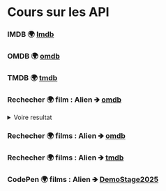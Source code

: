 # Cours sur les API

### IMDB 🌍 [Imdb](https://www.imdb.com/fr/) 
### OMDB 🌍 [omdb](http://www.omdbapi.com/) 
### TMDB 🌍 [tmdb](https://www.themoviedb.org/?language=fr) 



### Rechecher 🌍 film : Alien 🡺 [omdb](http://www.omdbapi.com/?apikey=d7194885&t=alien) 

<details>
  <summary>Voire resultat</summary>

```javascript
{
  "Title": "Alien",
  "Year": "1979",
  "Rated": "R",
  "Released": "22 Jun 1979",
  "Runtime": "117 min",
  "Genre": "Horror, Sci-Fi",
  "Director": "Ridley Scott",
  "Writer": "Dan O'Bannon, Ronald Shusett",
  "Actors": "Sigourney Weaver, Tom Skerritt, John Hurt",
  "Plot": "After investigating a mysterious transmission of unknown origin, the crew of a commercial spacecraft encounters a deadly lifeform.",
  "Language": "English",
  "Country": "United Kingdom, United States",
  "Awards": "Won 1 Oscar. 19 wins & 22 nominations total",
  "Poster": "https://m.media-amazon.com/images/M/MV5BN2NhMDk2MmEtZDQzOC00MmY5LThhYzAtMDdjZGFjOGZjMjdjXkEyXkFqcGc@._V1_SX300.jpg",
  "Ratings": [
    {
      "Source": "Internet Movie Database",
      "Value": "8.5/10"
    },
    {
      "Source": "Rotten Tomatoes",
      "Value": "93%"
    },
    {
      "Source": "Metacritic",
      "Value": "89/100"
    }
  ],
  "Metascore": "89",
  "imdbRating": "8.5",
  "imdbVotes": "1,015,516",
  "imdbID": "tt0078748",
  "Type": "movie",
  "DVD": "N/A",
  "BoxOffice": "$84,206,106",
  "Production": "N/A",
  "Website": "N/A",
  "Response": "True"
}
```

</details>

### Rechecher 🌍 films : Alien 🡺 [omdb](http://www.omdbapi.com/?apikey=d7194885&t=alien) 

### Rechecher 🌍 films : Alien 🡺 [tmdb](https://api.themoviedb.org/3/search/movie?api_key=aa8b43b8cbce9d1689bef3d0c3087e4d&query=alien)

### CodePen 🌍 films : Alien 🡺 [DemoStage2025](https://codepen.io/mario-35/pen/qEdQyQo) 


 
